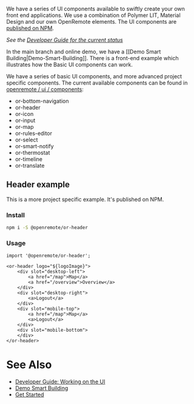 We have a series of UI components available to swiftly create your own front end applications. We use a combination of Polymer LIT, Material Design and our own OpenRemote elements. The UI components are [published on NPM](https://www.npmjs.com/~openremote).

_See the [Developer Guide for the current status](./Developer-Guide:-Working-on-the-UI)_

In the main branch and online demo, we have a [[Demo Smart Building|Demo-Smart-Building]]. There is a front-end example which illustrates how the Basic UI components can work.

We have a series of basic UI components, and more advanced project specific components. The current available components can be found in [openremote / ui / components](https://github.com/openremote/openremote/tree/master/ui/component):
- or-bottom-navigation
- or-header
- or-icon
- or-input
- or-map
- or-rules-editor
- or-select
- or-smart-notify
- or-thermostat
- or-timeline
- or-translate

## Header example

This is a more project specific example. It's published on NPM.

### Install

```bash
npm i -S @openremote/or-header
```

### Usage
```
import '@openremote/or-header';

<or-header logo="${logoImage}">
    <div slot="desktop-left">
        <a href="/map">Map</a>
        <a href="/overview">Overview</a>
    </div>
    <div slot="desktop-right">
        <a>Logout</a>
    </div>
    <div slot="mobile-top">
        <a href="/map">Map</a>
        <a>Logout</a>
    </div>
    <div slot="mobile-bottom">
    </div>
</or-header>
```

# See Also
- [Developer Guide: Working on the UI](./Developer-Guide:-Working-on-the-UI)
- [Demo Smart Building](Demo-Smart-Building)
- [Get Started](https://openremote.io/get-started-manager/)